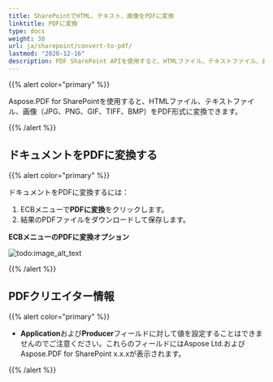 ```yaml
---
title: SharePointでHTML、テキスト、画像をPDFに変換
linktitle: PDFに変換
type: docs
weight: 30
url: ja/sharepoint/convert-to-pdf/
lastmod: "2020-12-16"
description: PDF SharePoint APIを使用すると、HTMLファイル、テキストファイル、画像（JPG、PNG、GIF、TIFF、BMP）をPDF形式に変換できます。
---
```


{{% alert color="primary" %}}

Aspose.PDF for SharePointを使用すると、HTMLファイル、テキストファイル、画像（JPG、PNG、GIF、TIFF、BMP）をPDF形式に変換できます。

{{% /alert %}}


## **ドキュメントをPDFに変換する**

{{% alert color="primary" %}}

ドキュメントをPDFに変換するには：

1. ECBメニューで**PDFに変換**をクリックします。
1. 結果のPDFファイルをダウンロードして保存します。

**ECBメニューのPDFに変換オプション**

![todo:image_alt_text](convert-to-pdf_1.jpg)

{{% /alert %}}

## **PDFクリエイター情報**

{{% alert color="primary" %}}

- **Application**および**Producer**フィールドに対して値を設定することはできませんのでご注意ください。これらのフィールドにはAspose Ltd.およびAspose.PDF for SharePoint x.x.xが表示されます。 

{{% /alert %}}